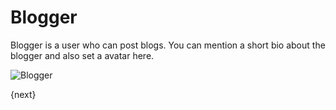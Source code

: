 <!-- add-breadcrumbs -->
# Blogger

Blogger is a user who can post blogs. 
You can mention a short bio about the blogger and also set a avatar here.

<img class="screenshot" alt="Blogger" src="{{docs_base_url}}/assets/img/website/blogger.png">

{next}
